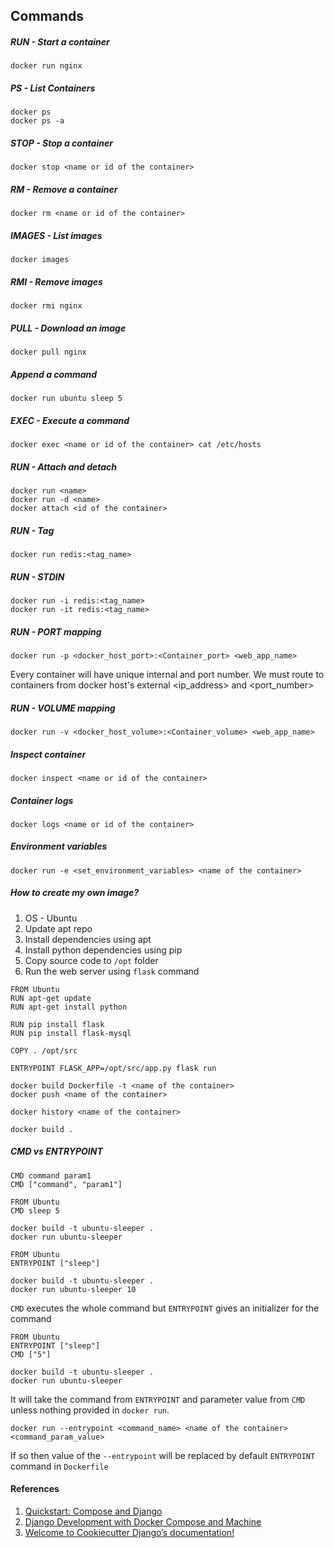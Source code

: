 ## Commands

##### RUN - Start a container
```
docker run nginx
```
##### PS - List Containers
```
docker ps
docker ps -a
```
##### STOP - Stop a container
```
docker stop <name or id of the container>
```
##### RM - Remove a container
```
docker rm <name or id of the container>
```
##### IMAGES - List images
```
docker images
```
##### RMI - Remove images
```
docker rmi nginx
```
##### PULL - Download an image
```
docker pull nginx
```
##### Append a command
```
docker run ubuntu sleep 5
```
##### EXEC - Execute a command
```
docker exec <name or id of the container> cat /etc/hosts
```
##### RUN - Attach and detach
```
docker run <name>
docker run -d <name>
docker attach <id of the container>
```
##### RUN - Tag
```
docker run redis:<tag_name>
```
##### RUN - STDIN
```
docker run -i redis:<tag_name>
docker run -it redis:<tag_name>
```
##### RUN - PORT mapping
```
docker run -p <docker_host_port>:<Container_port> <web_app_name>
```
Every container will have unique internal <ip address> and port number. We must route to containers from docker host's external <ip_address> and <port_number> 
  
##### RUN - VOLUME mapping
```
docker run -v <docker_host_volume>:<Container_volume> <web_app_name>
```
##### Inspect container
```
docker inspect <name or id of the container>
```
##### Container logs
```
docker logs <name or id of the container>
```
##### Environment variables
```
docker run -e <set_environment_variables> <name of the container>
```
##### How to create my own image?
1. OS - Ubuntu
2. Update apt repo
3. Install dependencies using apt
4. Install python dependencies using pip 
5. Copy source code to `/opt` folder
6. Run the web server using `flask` command

```
FROM Ubuntu
RUN apt-get update
RUN apt-get install python

RUN pip install flask
RUN pip install flask-mysql

COPY . /opt/src

ENTRYPOINT FLASK_APP=/opt/src/app.py flask run 
```
```
docker build Dockerfile -t <name of the container>
docker push <name of the container>
```
```
docker history <name of the container>
```
```
docker build .
```
##### CMD vs ENTRYPOINT
```
CMD command param1
CMD ["command", "param1"]
```
```
FROM Ubuntu
CMD sleep 5
```
```
docker build -t ubuntu-sleeper .
docker run ubuntu-sleeper
```
```
FROM Ubuntu
ENTRYPOINT ["sleep"]
```
```
docker build -t ubuntu-sleeper .
docker run ubuntu-sleeper 10
```
`CMD` executes the whole command but `ENTRYPOINT` gives an initializer for the command
```
FROM Ubuntu
ENTRYPOINT ["sleep"]
CMD ["5"]
```
```
docker build -t ubuntu-sleeper .
docker run ubuntu-sleeper
```
It will take the command from `ENTRYPOINT` and parameter value from `CMD` unless nothing provided in `docker run`.

```
docker run --entrypoint <command_name> <name of the container> <command_param_value>
```
If so then value of the `--entrypoint` will be replaced by default `ENTRYPOINT` command in `Dockerfile`



#### References
1. [Quickstart: Compose and Django](https://docs.docker.com/compose/django/)
2. [Django Development with Docker Compose and Machine](https://realpython.com/django-development-with-docker-compose-and-machine/)
3. [Welcome to Cookiecutter Django’s documentation!](https://cookiecutter-django.readthedocs.io/en/latest/index.html)
